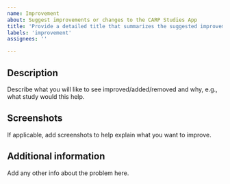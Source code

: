 ```yaml
---
name: Improvement
about: Suggest improvements or changes to the CARP Studies App
title: 'Provide a detailed title that summarizes the suggested improvement'
labels: 'improvement'
assignees: ''

---
```



## Description

Describe what you will like to see improved/added/removed and why, e.g., what study would this help.

## Screenshots

If applicable, add screenshots to help explain what you want to improve.

## Additional information

Add any other info about the problem here.
